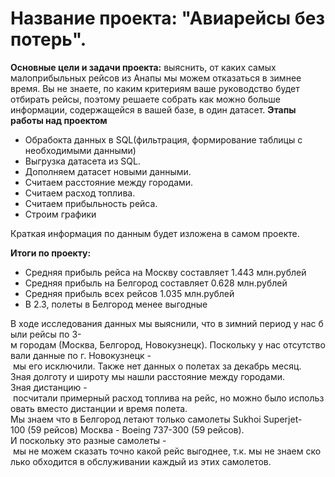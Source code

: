 ﻿# Название проекта: "Авиарейсы без потерь".
 **Основные цели и задачи проекта:**
 выяснить, от каких самых малоприбыльных рейсов из Анапы мы можем отказаться в зимнее время. Вы не знаете, по каким критериям ваше руководство будет отбирать рейсы, поэтому решаете собрать как можно больше информации, содержащейся в вашей базе, в один датасет. 
**Этапы работы над проектом**
* Обрабокта данных в SQL(фильтрация, формирование таблицы с необходимыми данными)
* Выгрузка датасета из SQL.
* Дополняем датасет новыми данными.
* Считаем расстояние между городами.
* Считаем расход топлива.
* Считаем прибыльность рейса.
* Строим графики

Краткая информация по данным будет изложена в самом проекте.

**Итоги по проекту:**

* Средняя прибыль рейса на Москву составляет 1.443 млн.рублей
* Средняя прибыль на Белгород составляет 0.628 млн.рублей
* Средняя прибыль всех рейсов 1.035 млн.рублей 
* В 2.3, полеты в Белгород менее выгодные

В ходе исследования данных мы выяснили, что в зимний период у нас были рейсы по 3-м городам (Москва, Белгород, Новокузнецк). Поскольку у нас отсутствовали данные по г. Новокузнецк - мы его исключили. Также нет данных о полетах за декабрь месяц.
Зная долготу и широту мы нашли расстояние между городами. 
Зная дистанцию - посчитали примерный расход топлива на рейс, но можно было использовать вместо дистанции и время полета. 
Мы знаем что в Белгород летают только самолеты Sukhoi Superjet-100 (59 рейсов)
Москва - Boeing 737-300 (59 рейсов).
И поскольку это разные самолеты - мы не можем сказать точно какой рейс выгоднее, т.к. мы не знаем сколько обходится в обслуживании каждый из этих самолетов.
